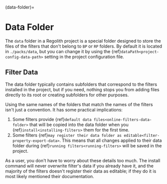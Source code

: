 (data-folder)=
# Data Folder

The `data` folder in a Regolith project is a special folder designed to store the files of the filters that don't belong to `BP` or `RP` folders. By default it is located in `./packs/data`, but you can change it by using the {ref}`dataPath<project-config-data-path>` setting in the project configuration file.


## Filter Data

The data folder typically contains subfolders that correspond to the filters installed in the project, but if you need, nothing stops you from adding files directly to its root or creating subfolders for other purposes.

Using the same names of the folders that match the names of the filters isn't just a convention. It has some practical implications:

1. Some filters provide {ref}`default data files<online-filters-data-folder>` that will be copied into the data folder when you {ref}`install<installing-filters>` them for the first time.
2. Some filters {ref}`may register their data folder as editable<filter-property-export-data>`. This means that all changes applied to their data folder during {ref}`running filters<running-filters>` will be saved in the project.

As a user, you don't have to worry about these details too much. The install command will never overwrite filter's data if you already have it, and the majority of the filters doesn't register their data as editable; if they do it is most likely mentioned their documentation.
